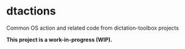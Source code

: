 # dtactions
Common OS action and related code from dictation-toolbox projects

**This project is a work-in-progress (WIP).**
